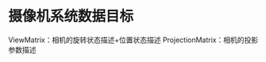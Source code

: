 # 摄像机系统数据目标
ViewMatrix：相机的旋转状态描述+位置状态描述
ProjectionMatrix：相机的投影参数描述
<!--stackedit_data:
eyJoaXN0b3J5IjpbMTIyNTA1NDU1M119
-->